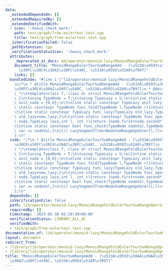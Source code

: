 ```yaml
---
data:
  _extendedDependsOn: []
  _extendedRequiredBy: []
  _extendedVerifiedWith:
  - icon: ':heavy_check_mark:'
    path: test/graph/Tree-eulertour.test.cpp
    title: test/graph/Tree-eulertour.test.cpp
  _isVerificationFailed: false
  _pathExtension: cpp
  _verificationStatusIcon: ':heavy_check_mark:'
  attributes:
    _deprecated_at_docs: md/operator/monoid-lazy/MonoidRangeEulerTourSumRangeAdd.md
    document_title: "MonoidRangeEulerTourSumRangeAdd - [\u533A\u9593\u30AA\u30A4\u30E9\
      \u30FC\u30C4\u30A2\u30FC\u548C, \u533A\u9593\u52A0\u7B97]"
    links: []
  bundledCode: "#line 1 \"lib/operator/monoid-lazy/MonoidRangeFoldEulerTourSumRangeOperateAdd.cpp\"\
    \n/*\n * @title MonoidRangeEulerTourSumRangeAdd - [\u533A\u9593\u30AA\u30A4\u30E9\
    \u30FC\u30C4\u30A2\u30FC\u548C, \u533A\u9593\u52A0\u7B97]\n * @docs md/operator/monoid-lazy/MonoidRangeEulerTourSumRangeAdd.md\n\
    \ */\ntemplate<class T, class U> struct MonoidRangeFoldEulerTourSumRangeOperateAdd\
    \ {\n\tusing TypeNode = T;\n\tusing TypeLazy = U;\n\tinline static constexpr TypeNode\
    \ unit_node = {0,0};\n\tinline static constexpr TypeLazy unit_lazy = 0;\n\tinline\
    \ static constexpr TypeNode func_fold(TypeNode l,TypeNode r){return {l.first+r.first,l.second+r.second};}\n\
    \tinline static constexpr TypeLazy func_lazy(TypeLazy old_lazy,TypeLazy new_lazy){return\
    \ old_lazy+new_lazy;}\n\tinline static constexpr TypeNode func_operate(TypeNode\
    \ node,TypeLazy lazy,int l, int r){return {node.first+node.second*lazy,node.second};}\n\
    \tinline static constexpr bool func_check(TypeNode nodeVal,TypeNode var){return\
    \ var <= nodeVal;}\n\t// LazySegmentTree<NodeSumRangeUpdate<ll,ll>> Seg(N,0);\n\
    };\n"
  code: "/*\n * @title MonoidRangeEulerTourSumRangeAdd - [\u533A\u9593\u30AA\u30A4\
    \u30E9\u30FC\u30C4\u30A2\u30FC\u548C, \u533A\u9593\u52A0\u7B97]\n * @docs md/operator/monoid-lazy/MonoidRangeEulerTourSumRangeAdd.md\n\
    \ */\ntemplate<class T, class U> struct MonoidRangeFoldEulerTourSumRangeOperateAdd\
    \ {\n\tusing TypeNode = T;\n\tusing TypeLazy = U;\n\tinline static constexpr TypeNode\
    \ unit_node = {0,0};\n\tinline static constexpr TypeLazy unit_lazy = 0;\n\tinline\
    \ static constexpr TypeNode func_fold(TypeNode l,TypeNode r){return {l.first+r.first,l.second+r.second};}\n\
    \tinline static constexpr TypeLazy func_lazy(TypeLazy old_lazy,TypeLazy new_lazy){return\
    \ old_lazy+new_lazy;}\n\tinline static constexpr TypeNode func_operate(TypeNode\
    \ node,TypeLazy lazy,int l, int r){return {node.first+node.second*lazy,node.second};}\n\
    \tinline static constexpr bool func_check(TypeNode nodeVal,TypeNode var){return\
    \ var <= nodeVal;}\n\t// LazySegmentTree<NodeSumRangeUpdate<ll,ll>> Seg(N,0);\n\
    };\n"
  dependsOn: []
  isVerificationFile: false
  path: lib/operator/monoid-lazy/MonoidRangeFoldEulerTourSumRangeOperateAdd.cpp
  requiredBy: []
  timestamp: '2023-05-30 02:29:39+09:00'
  verificationStatus: LIBRARY_ALL_AC
  verifiedWith:
  - test/graph/Tree-eulertour.test.cpp
documentation_of: lib/operator/monoid-lazy/MonoidRangeFoldEulerTourSumRangeOperateAdd.cpp
layout: document
redirect_from:
- /library/lib/operator/monoid-lazy/MonoidRangeFoldEulerTourSumRangeOperateAdd.cpp
- /library/lib/operator/monoid-lazy/MonoidRangeFoldEulerTourSumRangeOperateAdd.cpp.html
title: "MonoidRangeEulerTourSumRangeAdd - [\u533A\u9593\u30AA\u30A4\u30E9\u30FC\u30C4\
  \u30A2\u30FC\u548C, \u533A\u9593\u52A0\u7B97]"
---
```

